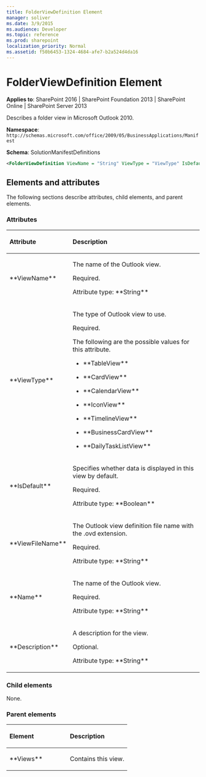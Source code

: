 ```yaml
---
title: FolderViewDefinition Element
manager: soliver
ms.date: 3/9/2015
ms.audience: Developer
ms.topic: reference
ms.prod: sharepoint
localization_priority: Normal
ms.assetid: f50b6453-1324-4684-afe7-b2a524d4da16
---
```


# FolderViewDefinition Element

**Applies to**: SharePoint 2016 | SharePoint Foundation 2013 | SharePoint Online | SharePoint Server 2013

Describes a folder view in Microsoft Outlook 2010.

**Namespace**: `http://schemas.microsoft.com/office/2009/05/BusinessApplications/Manifest`

**Schema**: SolutionManifestDefinitions

```XML
<FolderViewDefinition ViewName = "String" ViewType = "ViewType" IsDefault = "Boolean" ViewFileName = "String" Name = "String" Description = "String"> </FolderViewDefinition>
```

## Elements and attributes

The following sections describe attributes, child elements, and parent elements.

### Attributes

<table>
<colgroup>
<col width="20%" />
<col width="80%" />
</colgroup>
<thead>
<tr class="header">
<th align="left"><p>Attribute</p></th>
<th align="left"><p>Description</p></th>
</tr>
</thead>
<tbody>
<tr class="odd">
<td align="left"><p>**ViewName**</p></td>
<td align="left"><p>The name of the Outlook view.</p>
<p>Required.</p>
<p>Attribute type: **String**</p></td>
</tr>
<tr class="even">
<td align="left"><p>**ViewType**</p></td>
<td align="left"><p>The type of Outlook view to use.</p>
<p>Required.</p>
<p>The following are the possible values for this attribute.</p>
<ul>
<li><p>**TableView**</p></li>
<li><p>**CardView**</p></li>
<li><p>**CalendarView**</p></li>
<li><p>**IconView**</p></li>
<li><p>**TimelineView**</p></li>
<li><p>**BusinessCardView**</p></li>
<li><p>**DailyTaskListView**</p></li>
</ul></td>
</tr>
<tr class="odd">
<td align="left"><p>**IsDefault**</p></td>
<td align="left"><p>Specifies whether data is displayed in this view by default.</p>
<p>Required.</p>
<p>Attribute type: **Boolean**</p></td>
</tr>
<tr class="even">
<td align="left"><p>**ViewFileName**</p></td>
<td align="left"><p>The Outlook view definition file name with the .ovd extension.</p>
<p>Required.</p>
<p>Attribute type: **String**</p></td>
</tr>
<tr class="odd">
<td align="left"><p>**Name**</p></td>
<td align="left"><p>The name of the Outlook view.</p>
<p>Required.</p>
<p>Attribute type: **String**</p></td>
</tr>
<tr class="even">
<td align="left"><p>**Description**</p></td>
<td align="left"><p>A description for the view.</p>
<p>Optional.</p>
<p>Attribute type: **String**</p></td>
</tr>
</tbody>
</table>

### Child elements

None.

### Parent elements

<table>
<colgroup>
<col width="50%" />
<col width="50%" />
</colgroup>
<thead>
<tr class="header">
<th align="left"><p>Element</p></th>
<th align="left"><p>Description</p></th>
</tr>
</thead>
<tbody>
<tr class="odd">
<td align="left"><p>**Views**</p></td>
<td align="left"><p>Contains this view.</p></td>
</tr>
</tbody>
</table>

<br/>

<br/>









